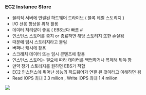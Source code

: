 ### EC2 Instance Store ###

- 물리적 서버에 연결된 하드웨어 드라이브 ( 블록 레벨 스토리지 )
- I/O 선응 향상을 위해 활용
- 데이터 처리량이 좋음 ( EBS보다 빠름 #
- 인스턴스 스토어를 중지 or 종료하면 해당 스토리지 또한 손실됨
- 때문에 임시 스토리지라고 불림
- 버퍼나 캐시에 활용
- 스크래치 데이터 또는 임시 콘텐츠에 활용
- 인스턴스 스토어는 필요에 따라 데이터를 백업하거나 복제해 둬야 함
- 만약 장기 스토리지를 원하면 EBS가 적합
- EC2 인스턴스에 뛰어난 성능의 하드웨어가 연결 된 것이라고 이해하면 됨
- Read IOPS 최대 3.3 milion , Write IOPS 최대 1.4 milion

![](https://velog.velcdn.com/images/xodbs1123/post/b0e04a83-a64f-4b73-800c-4373fa59184b/image.png)
